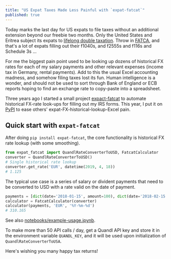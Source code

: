 ```yaml
---
title: "US Expat Taxes Made Less Painful with `expat-fatcat`"
published: true
---
```


Today marks the last day for US expats to file taxes without an additional extension beyond our freebie two months. Only the United States and Eritrea subject its expats to [lifelong double taxation](https://www.taxesforexpats.com/expat-tax-advice/Citizenship-Based-Taxation-International-Comparison.html). Throw in [FATCA](https://www.irs.gov/businesses/corporations/foreign-account-tax-compliance-act-fatca), and that's a lot of expats filling out their f1040s, and f2555s and f116s and Schedule 3s ...

For me the biggest pain point used to be looking up dozens of historical FX rates for each of my salary payments and other relevant expenses (income tax in Germany, rental payments). Add to this the usual Excel accounting madness, and somehow filing taxes lost its fun. Human intelligence is a wonder, and should not be used to sort through Bank of England or ECB reports hoping to find an exchange rate to copy-paste into a spreadsheet.

Three years ago I started a small project [expact-fatcat](https://github.com/munichpavel/expat-fatcat) to automate historical FX-rate look-ups for filling out my IRS forms. This year, I put it on [PyPI](https://pypi.org/project/expat-fatcat/) to ease others' expat-FX-historical-lookup-Excel pain.

## Quick start with `expat-fatcat`

After doing `pip install expat-fatcat`, the core functionality is historical FX rate lookup (with some smoothing).

```python
from expat_fatcat import QuandlRateConverterToUSD, FatcatCalculator
converter = QuandlRateConverterToUSD()
# Single historical rate lookup
converter.get_rate('EUR', datetime(2019, 4, 18))
# 1.125
```

The typical use case is a series of salary or divident payments that need to be converted to USD with a rate valid on the date of payment.

```python
payments = [dict(date='2018-01-15', amount=100), dict(date='2018-02-15', amount=150)]
calculator = FatcatCalculator(converter)
calculator(payments, 'EUR', '%Y-%m-%d')
# 310.165
```

See also [notebooks/example-usage.ipynb](https://github.com/munichpavel/expat-fatcat/blob/master/notebooks/example-usage.ipynb).

To make more than 50 API calls / day, get a Quandl API key and store it in the environment variable `QUANDL_KEY`, and it will be used upon initialization of `QuandlRateConverterToUSA`.

Here's wishing you many happy tax returns!
